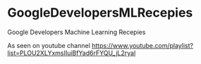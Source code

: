 # GoogleDevelopersMLRecepies
Google Developers Machine Learning Recepies

As seen on youtube channel https://www.youtube.com/playlist?list=PLOU2XLYxmsIIuiBfYad6rFYQU_jL2ryal

